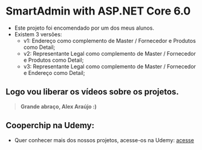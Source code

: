 # SmartAdmin with ASP.NET Core 6.0

- Este projeto foi encomendado por um dos meus alunos.
- Existem 3 versões:
	- v1: Endereço como complemento de Master / Fornecedor e Produtos como Detail;
	- v2: Representante Legal como complemento de Master / Fornecedor e Produtos como Detail;
	- v3: Representante Legal como complemento de Master / Fornecedor e Endereço como Detail;
	
## Logo vou liberar os vídeos sobre os projetos.

	
> **Grande abraço, Alex Araújo :)**	


## Cooperchip na Udemy:

- Quer conhecer mais dos nossos projetos, acesse-os na Udemy: [acesse](https://www.udemy.com/user/carlos-alberto-dos-santos-34/)